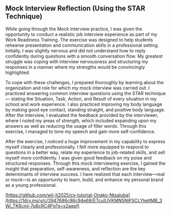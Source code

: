 ## Mock Interview Reflection (Using the STAR Technique) 

While going through the Mock Interview practice, I was given the opportunity to conduct a realistic job interview experience as part of my Work Readiness Training. The exercise was designed to help students rehearse presentation and communication skills in a professional setting. Initially, I was slightly nervous and did not understand how to reply confidently during questions with a smooth conversation flow. My greatest struggle was coping with interview nervousness and structuring my responses in a manner where my strengths would be convincingly highlighted.

To cope with these challenges, I prepared thoroughly by learning about the organization and role for which my mock interview was carried out. I practiced answering common interview questions using the STAR technique — stating the Situation, Task, Action, and Result of every situation in my school and work experience. I also practiced improving my body language by making good eye contact, standing straight, and positive body language. After the interview, I evaluated the feedback provided by the interviewer, where I noted my areas of strength, which included expanding upon my answers as well as reducing the usage of filler words. Through this exercise, I managed to tone my speech and gain more self-confidence. 

After the exercise, I noticed a huge improvement in my capability to express myself clearly and professionally. I felt more equipped to respond to questions in a better way, relate my experience to job-related skills, and sell myself more confidently. I was given good feedback on my poise and structured responses. Through this mock interviewing exercise, I gained the insight that preparation, self-awareness, and reflection are the key determinants of interview success. I have realized that each interview—real or mock—is an opportunity to learn, build, and enhance my personal brand as a young professional.

[https://github.com/wil-it2025/cv-tutorial-Onako-Ntsaluba](https://1drv.ms/v/c/3947686c86c94e68/ETcuIUVKMN5NiPSCLYketlMB_3Wi_TK6cnii-7p8cRC4Pg?e=x2aepf)

